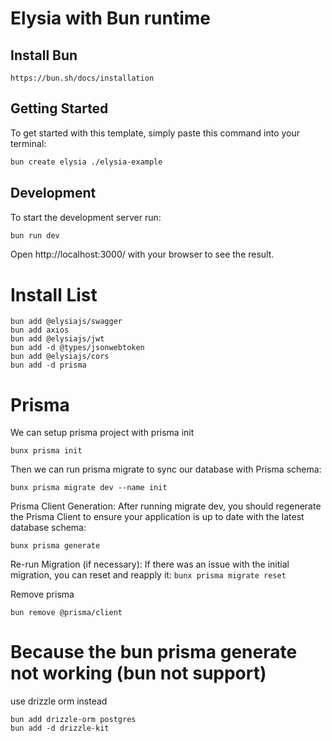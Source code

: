 # Elysia with Bun runtime

## Install Bun

```
https://bun.sh/docs/installation
```

## Getting Started

To get started with this template, simply paste this command into your terminal:

```bash
bun create elysia ./elysia-example
```

## Development

To start the development server run:

```bash
bun run dev
```

Open http://localhost:3000/ with your browser to see the result.

# Install List

```
bun add @elysiajs/swagger
bun add axios
bun add @elysiajs/jwt
bun add -d @types/jsonwebtoken
bun add @elysiajs/cors
bun add -d prisma
```

# Prisma

We can setup prisma project with prisma init

`bunx prisma init`

Then we can run prisma migrate to sync our database with Prisma schema:

`bunx prisma migrate dev --name init`

Prisma Client Generation: After running migrate dev, you should regenerate the Prisma Client to ensure your application is up to date with the latest database schema:

`bunx prisma generate`

Re-run Migration (if necessary): If there was an issue with the initial migration, you can reset and reapply it:
`bunx prisma migrate reset`

Remove prisma

```bun remove prisma
bun remove @prisma/client
```

# Because the bun prisma generate not working (bun not support)

use drizzle orm instead

```
bun add drizzle-orm postgres
bun add -d drizzle-kit

```
